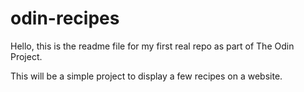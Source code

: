 # odin-recipes

Hello, this is the readme file for my first real repo as part of The Odin Project.

This will be a simple project to display a few recipes on a website.